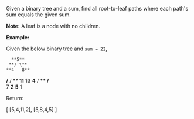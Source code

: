 
Given a binary tree and a sum, find all root-to-leaf paths where each path's sum equals the given sum.

**Note:** A leaf is a node with no children.

**Example:**

Given the below binary tree and  `sum = 22`,

      **5**
     **/ \**
    **4   8**
   **/**   / **\**
  **11**  13  **4**
 /  **\**    **/** \
7    **2**  **5**   1

Return:

[
   [5,4,11,2],
   [5,8,4,5]
]

